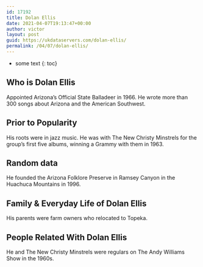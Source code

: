 ```yaml
---
id: 17192
title: Dolan Ellis
date: 2021-04-07T19:13:47+00:00
author: victor
layout: post
guid: https://ukdataservers.com/dolan-ellis/
permalink: /04/07/dolan-ellis/
---
```


* some text
{: toc}


## Who is Dolan Ellis



Appointed Arizona&#8217;s Official State Balladeer in 1966. He wrote more than 300 songs about Arizona and the American Southwest.

                
                
                
## Prior to Popularity



His roots were in jazz music. He was with The New Christy Minstrels for the group&#8217;s first five albums, winning a Grammy with them in 1963.

                
                
                
## Random data



He founded the Arizona Folklore Preserve in Ramsey Canyon in the Huachuca Mountains in 1996.

                
                
                
## Family & Everyday Life of Dolan Ellis



His parents were farm owners who relocated to Topeka.

                
                
                
## People Related With Dolan Ellis



He and The New Christy Minstrels were regulars on The Andy Williams Show in the 1960s.

                
              
            
          
          
          
